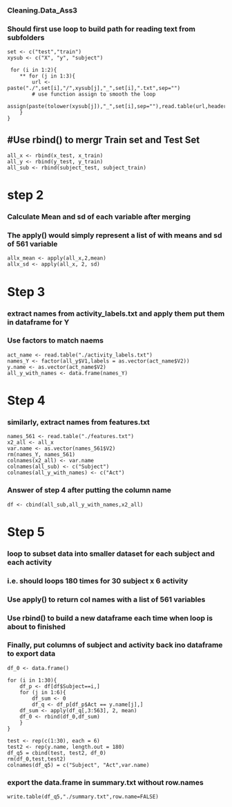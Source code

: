 ### Cleaning.Data_Ass3

### Should first use loop to build path for reading text from subfolders

```
set <- c("test","train")
xysub <- c("X", "y", "subject")

 for (i in 1:2){
    ** for (j in 1:3){
        url <- paste("./",set[i],"/",xysub[j],"_",set[i],".txt",sep="")
        # use function assign to smooth the loop
        assign(paste(tolower(xysub[j]),"_",set[i],sep=""),read.table(url,header=FALSE,sep=""))
    }
}
```


## #Use rbind() to mergr Train set and Test Set
```
all_x <- rbind(x_test, x_train)
all_y <- rbind(y_test, y_train)
all_sub <- rbind(subject_test, subject_train)
```



# step 2
### Calculate Mean and sd of each variable after merging
### The apply() would simply represent a list of with means and sd of 561 variable
```
allx_mean <- apply(all_x,2,mean)
allx_sd <- apply(all_x, 2, sd)
```
# Step 3
### extract names from activity_labels.txt and apply them put them in dataframe for Y
### Use factors to match naems
```
act_name <- read.table("./activity_labels.txt")
names_Y <- factor(all_y$V1,labels = as.vector(act_name$V2))
y.name <- as.vector(act_name$V2)
all_y_with_names <- data.frame(names_Y)
```


# Step 4
### similarly, extract names from features.txt
```
names_561 <- read.table("./features.txt")
x2_all <- all_x
var.name <- as.vector(names_561$V2)
rm(names_Y, names_561)
colnames(x2_all) <- var.name
colnames(all_sub) <- c("Subject")
colnames(all_y_with_names) <- c("Act")
```
### Answer of step 4 after putting the column name
```df <- cbind(all_sub,all_y_with_names,x2_all)```

# Step 5
### loop to subset data into smaller dataset for each subject and each activity
### i.e. should loops 180 times for 30 subject x 6 activity
### Use apply() to return col names with a list of 561 variables
### Use rbind() to build a new dataframe each time when loop is about to finished
### Finally, put columns of subject and activity back ino dataframe to export data
```
df_0 <- data.frame()

for (i in 1:30){
    df_p <- df[df$Subject==i,]
    for (j in 1:6){
        df_sum <- 0
        df_q <- df_p[df_p$Act == y.name[j],]
    df_sum <- apply(df_q[,3:563], 2, mean)
    df_0 <- rbind(df_0,df_sum)
    }
}

test <- rep(c(1:30), each = 6)
test2 <- rep(y.name, length.out = 180)
df_q5 = cbind(test, test2, df_0)
rm(df_0,test,test2)
colnames(df_q5) = c("Subject", "Act",var.name)
```
### export the data.frame in summary.txt without row.names
```write.table(df_q5,"./summary.txt",row.name=FALSE)```
